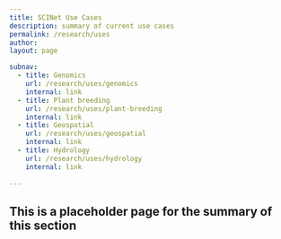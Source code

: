 ```yaml
---
title: SCINet Use Cases
description: summary of current use cases
permalink: /research/uses
author: 
layout: page

subnav:
  - title: Genomics
    url: /research/uses/genomics
    internal: link
  - title: Plant breeding
    url: /research/uses/plant-breeding
    internal: link
  - title: Geospatial
    url: /research/uses/geospatial
    internal: link
  - title: Hydrology
    url: /research/uses/hydrology
    internal: link
    
---
```


## This is a placeholder page for the summary of this section

<br>


